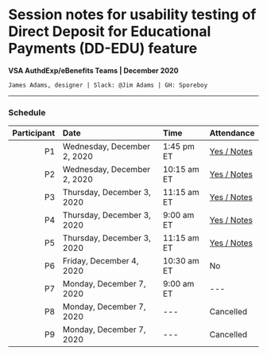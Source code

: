 # Session notes for usability testing of Direct Deposit for Educational Payments (DD-EDU) feature
**VSA AuthdExp/eBenefits Teams | December 2020**

`James Adams, designer | Slack: @Jim Adams | GH: Sporeboy`

---

### Schedule

| Participant | Date | Time | Attendance  |
| ---: | :--- | :--- | :--- |
| P1 | Wednesday, December 2, 2020  | 1:45 pm ET | [Yes / Notes](https://github.com/department-of-veterans-affairs/va.gov-team/blob/master/products/identity-personalization/direct-deposit/edu-direct-deposit/design/usability-testing/session-notes/dd-edu-usability-120220-p1.md) |
| P2 | Wednesday, December 2, 2020  | 10:15 am ET | [Yes / Notes](https://github.com/department-of-veterans-affairs/va.gov-team/blob/master/products/identity-personalization/direct-deposit/edu-direct-deposit/design/usability-testing/session-notes/dd-edu-usability-120220-p2.md) |
| P3 | Thursday, December 3, 2020 | 11:15 am ET | [Yes / Notes](https://github.com/department-of-veterans-affairs/va.gov-team/blob/master/products/identity-personalization/direct-deposit/edu-direct-deposit/design/usability-testing/session-notes/dd-edu-usability-120320-p3.md) |
| P4 | Thursday, December 3, 2020 | 9:00 am ET | [Yes / Notes](https://github.com/department-of-veterans-affairs/va.gov-team/blob/master/products/identity-personalization/direct-deposit/edu-direct-deposit/design/usability-testing/session-notes/dd-edu-usability-120320-p4.md) |
| P5 | Thursday, December 3, 2020 | 11:15 am ET | [Yes / Notes](https://github.com/department-of-veterans-affairs/va.gov-team/blob/master/products/identity-personalization/direct-deposit/edu-direct-deposit/design/usability-testing/session-notes/dd-edu-usability-120320-p5.md) |
| P6 | Friday, December 4, 2020 | 10:30 am ET | No |
| P7 | Monday, December 7, 2020 | 9:00 am ET | --- |
| P8 | Monday, December 7, 2020 | --- | Cancelled |
| P9 | Monday, December 7, 2020 | --- | Cancelled |

